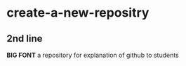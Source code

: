 # create-a-new-repositry
## 2nd line

__BIG FONT__
a repository for explanation of github to students
